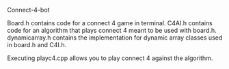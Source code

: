 Connect-4-bot

Board.h contains code for a connect 4 game in terminal. 
C4AI.h contains code for an algorithm that plays connect 4 meant to be used with board.h. 
dynamicarray.h contains the implementation for dynamic array classes used in board.h and C4I.h. 

Executing playc4.cpp allows you to play connect 4 against the algorithm.
